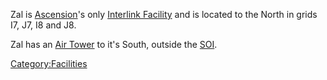 Zal is [Ascension](Oshur.md#Ascension)'s only [Interlink
Facility](Interlink_Facility.md) and is located to the North in
grids I7, J7, I8 and J8.

Zal has an [Air Tower](Air_tower.md) to it's South, outside the
[SOI](SOI.md).

[Category:Facilities](Category:Facilities.md)
